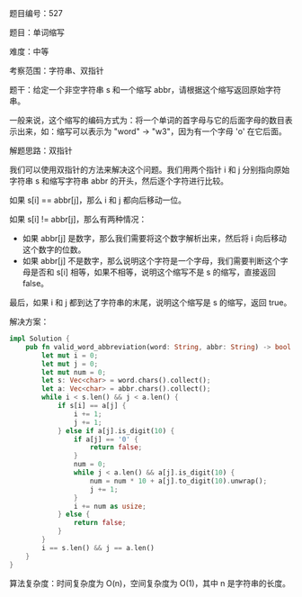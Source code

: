 题目编号：527

题目：单词缩写

难度：中等

考察范围：字符串、双指针

题干：给定一个非空字符串 s 和一个缩写 abbr，请根据这个缩写返回原始字符串。

一般来说，这个缩写的编码方式为：将一个单词的首字母与它的后面字母的数目表示出来，如：缩写可以表示为 "word" -> "w3"，因为有一个字母 'o' 在它后面。

解题思路：双指针

我们可以使用双指针的方法来解决这个问题。我们用两个指针 i 和 j 分别指向原始字符串 s 和缩写字符串 abbr 的开头，然后逐个字符进行比较。

如果 s[i] == abbr[j]，那么 i 和 j 都向后移动一位。

如果 s[i] != abbr[j]，那么有两种情况：

- 如果 abbr[j] 是数字，那么我们需要将这个数字解析出来，然后将 i 向后移动这个数字的位数。
- 如果 abbr[j] 不是数字，那么说明这个字符是一个字母，我们需要判断这个字母是否和 s[i] 相等，如果不相等，说明这个缩写不是 s 的缩写，直接返回 false。

最后，如果 i 和 j 都到达了字符串的末尾，说明这个缩写是 s 的缩写，返回 true。

解决方案：

```rust
impl Solution {
    pub fn valid_word_abbreviation(word: String, abbr: String) -> bool {
        let mut i = 0;
        let mut j = 0;
        let mut num = 0;
        let s: Vec<char> = word.chars().collect();
        let a: Vec<char> = abbr.chars().collect();
        while i < s.len() && j < a.len() {
            if s[i] == a[j] {
                i += 1;
                j += 1;
            } else if a[j].is_digit(10) {
                if a[j] == '0' {
                    return false;
                }
                num = 0;
                while j < a.len() && a[j].is_digit(10) {
                    num = num * 10 + a[j].to_digit(10).unwrap();
                    j += 1;
                }
                i += num as usize;
            } else {
                return false;
            }
        }
        i == s.len() && j == a.len()
    }
}
```

算法复杂度：时间复杂度为 O(n)，空间复杂度为 O(1)，其中 n 是字符串的长度。